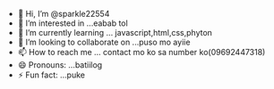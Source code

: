 - 👋 Hi, I’m @sparkle22554
- 👀 I’m interested in ...eabab tol
- 🌱 I’m currently learning ... javascript,html,css,phyton
- 💞️ I’m looking to collaborate on ...puso mo ayiie
- 📫 How to reach me ... contact mo ko sa number ko(09692447318)
- 😄 Pronouns: ...batiilog
- ⚡ Fun fact: ...puke

<!---
sparkle22554/sparkle22554 is a ✨ special ✨ repository because its `README.md` (this file) appears on your GitHub profile.
You can click the Preview link to take a look at your changes.
--->
